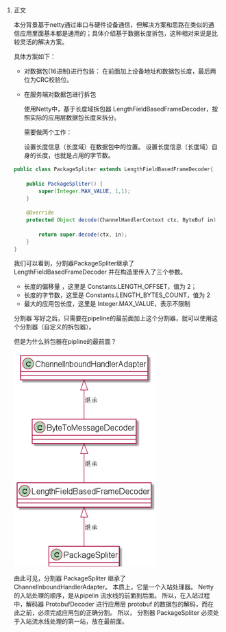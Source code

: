 1. 正文

    本分背景基于netty通过串口与硬件设备通信，但解决方案和思路在类似的通信应用里面基本都是通用的；具体介绍基于数据长度拆包，这种相对来说是比较灵活的解决方案。

    具体方案如下：
    - 对数据包(16进制)进行包装：
    在前面加上设备地址和数据包长度，最后两位为CRC校验位。
    - 在服务端对数据包进行拆包

        使用Netty中，基于长度域拆包器 LengthFieldBasedFrameDecoder，按照实际的应用层数据包长度来拆分。

        需要做两个工作：

        设置长度信息（长度域）在数据包中的位置。
        设置长度信息（长度域）自身的长度，也就是占用的字节数。
    ```java
    public class PackageSpliter extends LengthFieldBasedFrameDecoder{

        public PackageSpliter() {
            super(Integer.MAX_VALUE, 1,1);
        }

        @Override
        protected Object decode(ChannelHandlerContext ctx, ByteBuf in) throws Exception {

            return super.decode(ctx, in);
        }
    }
    ```
    我们可以看到，分割器PackageSpliter继承了LengthFieldBasedFrameDecoder
    并在构造里传入了三个参数。

    - 长度的偏移量 ，这里是 Constants.LENGTH_OFFSET，值为 2；
    - 长度的字节数，这里是 Constants.LENGTH_BYTES_COUNT，值为 2
    - 最大的应用包长度，这里是 Integer.MAX_VALUE，表示不限制

    分割器 写好之后，只需要在pipeline的最前面加上这个分割器，就可以使用这个分割器（自定义的拆包器）。

    但是为什么拆包器在pipline的最前面？

    <img src="../pics/packspilterleitu.png" height="500" weigth="200"/>

    由此可见，分割器 PackageSpliter 继承了ChannelInboundHandlerAdapter。
      本质上，它是一个入站处理器。
      Netty的入站处理的顺序，是从pipelin 流水线的前面到后面。
      所以，在入站过程中，解码器 ProtobufDecoder 进行应用层 protobuf 的数据包的解码，而在此之前，必须完成应用包的正确分割。
      所以， 分割器 PackageSpliter 必须处于入站流水线处理的第一站，放在最前面。
